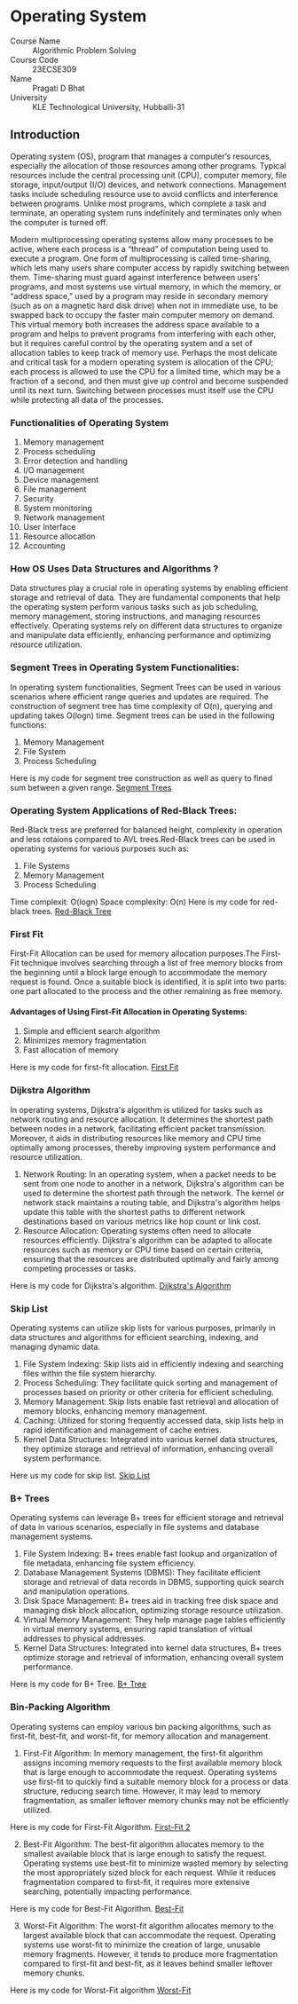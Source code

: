# Operating System

<dl>
<dt>Course Name</dt>
<dd>Algorithmic Problem Solving</dd>
<dt>Course Code</dt>
<dd>23ECSE309</dd>
<dt>Name</dt>
<dd>Pragati D Bhat</dd>
<dt>University</dt>
<dd>KLE Technological University, Hubballi-31</dd>
</dl>

## Introduction
Operating system (OS), program that manages a computer’s resources, especially the allocation of those resources among other programs. Typical resources include the central processing unit (CPU), computer memory, file storage, input/output (I/O) devices, and network connections. Management tasks include scheduling resource use to avoid conflicts and interference between programs. Unlike most programs, which complete a task and terminate, an operating system runs indefinitely and terminates only when the computer is turned off.

Modern multiprocessing operating systems allow many processes to be active, where each process is a “thread” of computation being used to execute a program. One form of multiprocessing is called time-sharing, which lets many users share computer access by rapidly switching between them. Time-sharing must guard against interference between users’ programs, and most systems use virtual memory, in which the memory, or “address space,” used by a program may reside in secondary memory (such as on a magnetic hard disk drive) when not in immediate use, to be swapped back to occupy the faster main computer memory on demand. This virtual memory both increases the address space available to a program and helps to prevent programs from interfering with each other, but it requires careful control by the operating system and a set of allocation tables to keep track of memory use. Perhaps the most delicate and critical task for a modern operating system is allocation of the CPU; each process is allowed to use the CPU for a limited time, which may be a fraction of a second, and then must give up control and become suspended until its next turn. Switching between processes must itself use the CPU while protecting all data of the processes.

### Functionalities of Operating System
1. Memory management
2. Process scheduling
3. Error detection and handling
4. I/O management
5. Device management
6. File management
7. Security
8. System monitoring
9. Network management
10. User Interface
11. Resource allocation
12. Accounting

### How OS Uses Data Structures and Algorithms ?
Data structures play a crucial role in operating systems by enabling efficient storage and retrieval of data. They are fundamental components that help the operating system perform various tasks such as job scheduling, memory management, storing instructions, and managing resources effectively. Operating systems rely on different data structures to organize and manipulate data efficiently, enhancing performance and optimizing resource utilization.


### Segment Trees in Operating System Functionalities:

In operating system functionalities, Segment Trees can be used in various scenarios where efficient range queries and updates are required. The construction of segment tree has time complexity of O(n), querying and updating takes O(logn) time. Segment trees can be used in the following functions:
1. Memory Management
2. File System
3. Process Scheduling

   
Here is my code for segment tree construction as well as query to fined sum between a given range.
[Segment Trees](https://github.com/PragatiDBhat/Portfolio/blob/main/dynamicrangequeries.cpp)


### Operating System Applications of Red-Black Trees:

Red-Black tress are preferred for balanced height, complexity in operation and less rotaions compared to AVL trees.Red-Black trees can be used in operating systems for various purposes such as:
1. File Systems
2. Memory Management
3. Process Scheduling

Time complexit: O(logn)
Space complexity: O(n)
   Here is my code for red-black trees.
   [Red-Black Tree](https://github.com/PragatiDBhat/Portfolio/blob/main/red-black.cpp)


### First Fit

First-Fit Allocation can be used for memory allocation purposes.The First-Fit technique involves searching through a list of free memory blocks from the beginning until a block large enough to accommodate the memory request is found. Once a suitable block is identified, it is split into two parts: one part allocated to the process and the other remaining as free memory.

#### Advantages of Using First-Fit Allocation in Operating Systems:

1. Simple and efficient search algorithm
2. Minimizes memory fragmentation
3. Fast allocation of memory

Here is my code for first-fit allocation.
[First Fit](https://github.com/PragatiDBhat/Portfolio/blob/main/hotelquery.cpp)

### Dijkstra Algorithm

In operating systems, Dijkstra's algorithm is utilized for tasks such as network routing and resource allocation. It determines the shortest path between nodes in a network, facilitating efficient packet transmission. Moreover, it aids in distributing resources like memory and CPU time optimally among processes, thereby improving system performance and resource utilization.
1. Network Routing: In an operating system, when a packet needs to be sent from one node to another in a network, Dijkstra's algorithm can be used to determine the shortest path through the network. The kernel or network stack maintains a routing table, and Dijkstra's algorithm helps update this table with the shortest paths to different network destinations based on various metrics like hop count or link cost.
2. Resource Allocation: Operating systems often need to allocate resources efficiently. Dijkstra's algorithm can be adapted to allocate resources such as memory or CPU time based on certain criteria, ensuring that the resources are distributed optimally and fairly among competing processes or tasks.

Here is my code for Dijkstra's algorithm.
[Dijkstra's Algorithm](https://github.com/PragatiDBhat/Portfolio/blob/main/dijkstra.c)
### Skip List

Operating systems can utilize skip lists for various purposes, primarily in data structures and algorithms for efficient searching, indexing, and managing dynamic data. 
1. File System Indexing: Skip lists aid in efficiently indexing and searching files within the file system hierarchy.
2. Process Scheduling: They facilitate quick sorting and management of processes based on priority or other criteria for efficient scheduling.
3. Memory Management: Skip lists enable fast retrieval and allocation of memory blocks, enhancing memory management.
4. Caching: Utilized for storing frequently accessed data, skip lists help in rapid identification and management of cache entries.
5. Kernel Data Structures: Integrated into various kernel data structures, they optimize storage and retrieval of information, enhancing overall system performance.

Here us my code for skip list.
[Skip List](https://github.com/PragatiDBhat/Portfolio/blob/main/skiplist.cpp)

### B+ Trees

Operating systems can leverage B+ trees for efficient storage and retrieval of data in various scenarios, especially in file systems and database management systems.
1. File System Indexing: B+ trees enable fast lookup and organization of file metadata, enhancing file system efficiency.
2. Database Management Systems (DBMS): They facilitate efficient storage and retrieval of data records in DBMS, supporting quick search and manipulation operations.
3. Disk Space Management: B+ trees aid in tracking free disk space and managing disk block allocation, optimizing storage resource utilization.
4. Virtual Memory Management: They help manage page tables efficiently in virtual memory systems, ensuring rapid translation of virtual addresses to physical addresses.
5. Kernel Data Structures: Integrated into kernel data structures, B+ trees optimize storage and retrieval of information, enhancing overall system performance.

Here is my code for B+ Tree.
[B+ Tree](https://github.com/PragatiDBhat/Portfolio/blob/main/bplusstree.cpp)

### Bin-Packing Algorithm

Operating systems can employ various bin packing algorithms, such as first-fit, best-fit, and worst-fit, for memory allocation and management. 

1. First-Fit Algorithm:
In memory management, the first-fit algorithm assigns incoming memory requests to the first available memory block that is large enough to accommodate the request.
Operating systems use first-fit to quickly find a suitable memory block for a process or data structure, reducing search time.
However, it may lead to memory fragmentation, as smaller leftover memory chunks may not be efficiently utilized.

Here is my code for First-Fit Algorithm.
[First-Fit 2](https://github.com/PragatiDBhat/Portfolio/blob/main/firstfit.cpp)

2. Best-Fit Algorithm:
The best-fit algorithm allocates memory to the smallest available block that is large enough to satisfy the request.
Operating systems use best-fit to minimize wasted memory by selecting the most appropriately sized block for each request.
While it reduces fragmentation compared to first-fit, it requires more extensive searching, potentially impacting performance.

Here is my code for Best-Fit Algorithm.
[Best-Fit](https://github.com/PragatiDBhat/Portfolio/blob/main/bestfit.cpp)

3. Worst-Fit Algorithm:
The worst-fit algorithm allocates memory to the largest available block that can accommodate the request.
Operating systems use worst-fit to minimize the creation of large, unusable memory fragments.
However, it tends to produce more fragmentation compared to first-fit and best-fit, as it leaves behind smaller leftover memory chunks.

Here is my code for Worst-Fit algorithm
[Worst-Fit](https://github.com/PragatiDBhat/Portfolio/blob/main/worstfit.cpp)
